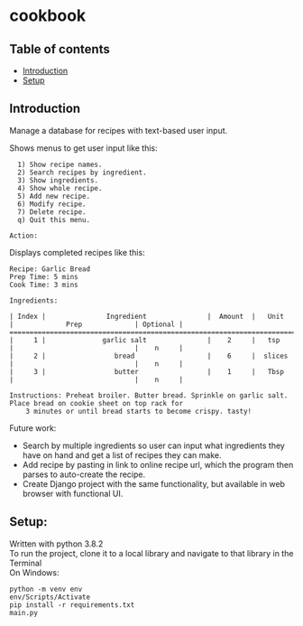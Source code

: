 # cookbook
## Table of contents
* [Introduction](#Introduction)
* [Setup](#setup)


## Introduction
Manage a database for recipes with text-based user input.

Shows menus to get user input like this:

```
  1) Show recipe names.
  2) Search recipes by ingredient.
  3) Show ingredients.
  4) Show whole recipe.
  5) Add new recipe.
  6) Modify recipe.
  7) Delete recipe.
  q) Quit this menu.

Action: 
```

Displays completed recipes like this:
```
Recipe: Garlic Bread
Prep Time: 5 mins
Cook Time: 3 mins

Ingredients:

| Index |               Ingredient               |  Amount  |   Unit   |             Prep             | Optional |
==================================================================================================================
|     1 |              garlic salt               |    2     |   tsp    |                              |    n     |
|     2 |                 bread                  |    6     |  slices  |                              |    n     |
|     3 |                 butter                 |    1     |   Tbsp   |                              |    n     |

Instructions: Preheat broiler. Butter bread. Sprinkle on garlic salt. Place bread on cookie sheet on top rack for 
    3 minutes or until bread starts to become crispy. tasty!
```

Future work:

* Search by multiple ingredients so user can input what ingredients they have on hand and get a list of recipes they can make.
* Add recipe by pasting in link to online recipe url, which the program then parses to auto-create the recipe.
* Create Django project with the same functionality, but available in web browser with functional UI.

## Setup:
Written with python 3.8.2  
To run the project, clone it to a local library and navigate to that library in the Terminal  
On Windows:  

```
python -m venv env
env/Scripts/Activate
pip install -r requirements.txt
main.py
```
